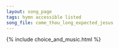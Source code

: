 ```yaml
---
layout: song_page
tags: hymn accessible listed
song_file: come_thou_long_expected_jesus
---
```


{% include choice_and_music.html %}
